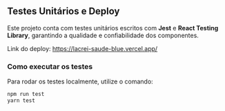 ## Testes Unitários e Deploy

Este projeto conta com testes unitários escritos com **Jest** e **React Testing Library**, garantindo a qualidade e confiabilidade dos componentes.

Link do deploy: https://lacrei-saude-blue.vercel.app/

### Como executar os testes

Para rodar os testes localmente, utilize o comando:

```bash
npm run test
yarn test
```
